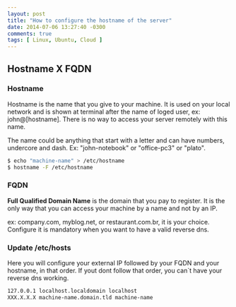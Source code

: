 ```yaml
---
layout: post
title: "How to configure the hostname of the server"
date: 2014-07-06 13:27:40 -0300
comments: true
tags: [ Linux, Ubuntu, Cloud ]
---
```



## Hostname X FQDN

<!-- more -->

### Hostname
Hostname is the name that you give to your machine.
It is used on your local network and is shown at terminal after the name of loged user,
ex: john@[hostname]. There is no way to access your server remotely with this name.


The name could be anything that start with a letter and can have numbers, undercore and dash.
Ex: "john-notebook" or "office-pc3" or "plato".

```bash
$ echo "machine-name" > /etc/hostname
$ hostname -F /etc/hostname
```


### FQDN

**Full Qualified Domain Name** is the domain that you pay to register.
It is the only way that you can access your machine by a name and not by an IP.

ex: company.com, myblog.net, or restaurant.com.br, it is your choice.
Configure it is mandatory when you want to have a valid reverse dns.


### Update /etc/hosts

Here you will configure your external IP followed by your FQDN and your hostname, in that order.
If yout dont follow that order, you can`t have your reverse dns working.

```bash
127.0.0.1 localhost.localdomain localhost
XXX.X.X.X machine-name.domain.tld machine-name
```
